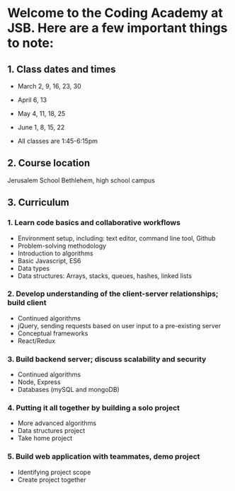 # Welcome to the Coding Academy at JSB. Here are a few important things to note:
## 1. Class dates and times
- March 2, 9, 16, 23, 30
- April 6, 13
- May 4, 11, 18, 25
- June 1, 8, 15, 22

- All classes are 1:45-6:15pm 

## 2. Course location 
Jerusalem School Bethlehem, high school campus

## 3. Curriculum

### 1. Learn code basics and collaborative workflows
- Environment setup, including: text editor, command line tool, Github
- Problem-solving methodology
- Introduction to algorithms
- Basic Javascript, ES6
- Data types
- Data structures: Arrays, stacks, queues, hashes, linked lists
### 2. Develop understanding of the client-server relationships; build client
- Continued algorithms
- jQuery, sending requests based on user input to a pre-existing server
- Conceptual frameworks
- React/Redux
### 3. Build backend server; discuss scalability and security
- Continued algorithms
- Node, Express
- Databases (mySQL and mongoDB)
### 4. Putting it all together by building a solo project
- More advanced algorithms
- Data structures project
- Take home project
### 5. Build web application with teammates, demo project
- Identifying project scope 
- Create project together

